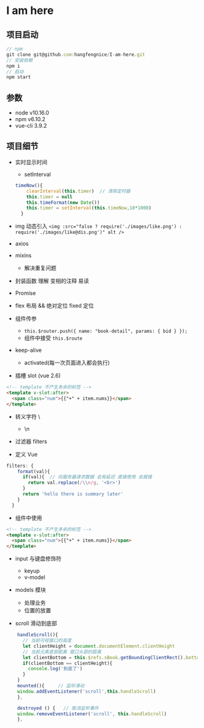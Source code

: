 # I am here

## 项目启动

```javascript
// npm
git clone git@github.com:hangfengnice/I-am-here.git
// 安装依赖
npm i
// 启动
npm start
```

## 参数

- node v10.16.0
- npm v6.10.2
- vue-cli 3.9.2

## 项目细节

- 实时显示时间

  - setInterval

  ```javascript
  timeNow(){
      clearInterval(this.timer)  // 清除定时器
      this.timer = null
      this.timeFormat(new Date())
      this.timer = setInterval(this.timeNow,10*1000)
    }
  ```

- img 动态引入
  `<img :src="false ? require('./images/like.png') : require('./images/like@dis.png')" alt />`

- axios

- mixins

  - 解决重复问题

- 封装函数 理解 变相的注释 易读

- Promise

- flex 布局 && 绝对定位 fixed 定位

- 组件传参

  - `this.$router.push({ name: "book-detail", params: { bid } });`
  - 组件中接受 `this.$route`

- keep-alive

  - activated(每一次页面进入都会执行)

- 插槽 slot (vue 2.6)

```html
<!-- template 不产生多余的标签 -->
<template v-slot:after>
  <span class="num">{{"+" + item.nums}}</span>
</template>
```

- 转义字符 \

  - \\n

- 过滤器 filters
- 定义 Vue

```javascript
filters: {
    format(val){
      if(val){  // 向服务器请求数据 会有延迟 直接使用 会报错
        return val.replace(/\\n/g, '<br>')
      }
      return 'hello there is summary later'
    }
  }
```

- 组件中使用

```html
<!-- template 不产生多余的标签 -->
<template v-slot:after>
  <span class="num">{{"+" + item.nums}}</span>
</template>
```

- input 与键盘修饰符

  - keyup
  - v-model

- models 模块

  - 处理业务
  - 位置的放置

- scroll 滑动到底部

```javascript
    handleScroll(){
      // 当前可视窗口的高度
      let clientHeight = document.documentElement.clientHeight
      // 当前元素底部距离 窗口头部的距离
      let clientBottom = this.$refs.sBook.getBoundingClientRect().bottom
      if(clientBottom == clientHeight){
        console.log('到底了')
      }
    }
    mounted(){     // 监听滑动
    window.addEventListener('scroll',this.handleScroll)
    },

    destroyed () {   // 取消监听事件
    window.removeEventListener('scroll', this.handleScroll)
    },
```
